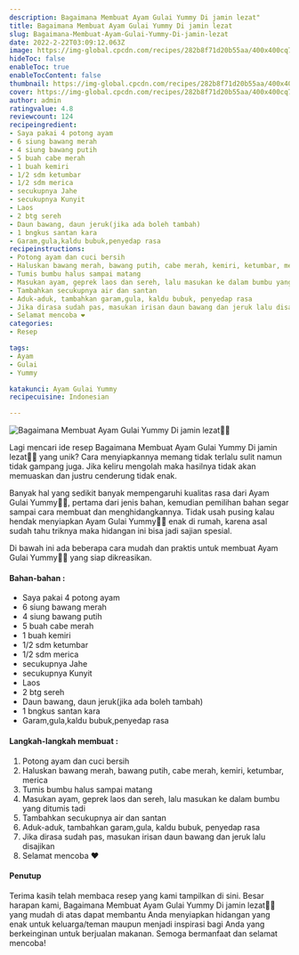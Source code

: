 ```yaml
---
description: Bagaimana Membuat Ayam Gulai Yummy Di jamin lezat"
title: Bagaimana Membuat Ayam Gulai Yummy Di jamin lezat
slug: Bagaimana-Membuat-Ayam-Gulai-Yummy-Di-jamin-lezat
date: 2022-2-22T03:09:12.063Z
image: https://img-global.cpcdn.com/recipes/282b8f71d20b55aa/400x400cq70/photo.jpg
hideToc: false
enableToc: true
enableTocContent: false
thumbnail: https://img-global.cpcdn.com/recipes/282b8f71d20b55aa/400x400cq70/photo.jpg
cover: https://img-global.cpcdn.com/recipes/282b8f71d20b55aa/400x400cq70/photo.jpg
author: admin
ratingvalue: 4.8
reviewcount: 124
recipeingredient:
- Saya pakai 4 potong ayam
- 6 siung bawang merah
- 4 siung bawang putih
- 5 buah cabe merah
- 1 buah kemiri
- 1/2 sdm ketumbar
- 1/2 sdm merica
- secukupnya Jahe
- secukupnya Kunyit
- Laos
- 2 btg sereh
- Daun bawang, daun jeruk(jika ada boleh tambah)
- 1 bngkus santan kara
- Garam,gula,kaldu bubuk,penyedap rasa
recipeinstructions:
- Potong ayam dan cuci bersih
- Haluskan bawang merah, bawang putih, cabe merah, kemiri, ketumbar, merica
- Tumis bumbu halus sampai matang
- Masukan ayam, geprek laos dan sereh, lalu masukan ke dalam bumbu yang ditumis tadi
- Tambahkan secukupnya air dan santan
- Aduk-aduk, tambahkan garam,gula, kaldu bubuk, penyedap rasa
- Jika dirasa sudah pas, masukan irisan daun bawang dan jeruk lalu disajikan
- Selamat mencoba ❤️
categories:
- Resep

tags:
- Ayam
- Gulai
- Yummy

katakunci: Ayam Gulai Yummy
recipecuisine: Indonesian

---
```


![Bagaimana Membuat Ayam Gulai Yummy Di jamin lezat👩‍🍳](https://img-global.cpcdn.com/recipes/282b8f71d20b55aa/400x400cq70/photo.jpg)

Lagi mencari ide resep Bagaimana Membuat Ayam Gulai Yummy Di jamin lezat👩‍🍳 yang unik? Cara menyiapkannya memang tidak terlalu sulit namun tidak gampang juga. Jika keliru mengolah maka hasilnya tidak akan memuaskan dan justru cenderung tidak enak.

Banyak hal yang sedikit banyak mempengaruhi kualitas rasa dari Ayam Gulai Yummy👩‍🍳, pertama dari jenis bahan, kemudian pemilihan bahan segar sampai cara membuat dan menghidangkannya. Tidak usah pusing kalau hendak menyiapkan Ayam Gulai Yummy👩‍🍳 enak di rumah, karena asal sudah tahu triknya maka hidangan ini bisa jadi sajian spesial.

Di bawah ini ada beberapa cara mudah dan praktis untuk membuat Ayam Gulai Yummy👩‍🍳 yang siap dikreasikan.

<!--inarticleads1-->

#### Bahan-bahan :

- Saya pakai 4 potong ayam
- 6 siung bawang merah
- 4 siung bawang putih
- 5 buah cabe merah
- 1 buah kemiri
- 1/2 sdm ketumbar
- 1/2 sdm merica
- secukupnya Jahe
- secukupnya Kunyit
- Laos
- 2 btg sereh
- Daun bawang, daun jeruk(jika ada boleh tambah)
- 1 bngkus santan kara
- Garam,gula,kaldu bubuk,penyedap rasa

<!--inarticleads2-->

#### Langkah-langkah membuat :

1. Potong ayam dan cuci bersih
1. Haluskan bawang merah, bawang putih, cabe merah, kemiri, ketumbar, merica
1. Tumis bumbu halus sampai matang
1. Masukan ayam, geprek laos dan sereh, lalu masukan ke dalam bumbu yang ditumis tadi
1. Tambahkan secukupnya air dan santan
1. Aduk-aduk, tambahkan garam,gula, kaldu bubuk, penyedap rasa
1. Jika dirasa sudah pas, masukan irisan daun bawang dan jeruk lalu disajikan
1. Selamat mencoba ❤️

#### Penutup

Terima kasih telah membaca resep yang kami tampilkan di sini. Besar harapan kami, Bagaimana Membuat Ayam Gulai Yummy Di jamin lezat👩‍🍳 yang mudah di atas dapat membantu Anda menyiapkan hidangan yang enak untuk keluarga/teman maupun menjadi inspirasi bagi Anda yang berkeinginan untuk berjualan makanan. Semoga bermanfaat dan selamat mencoba!